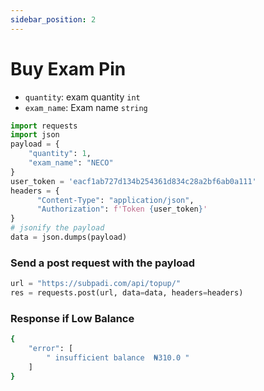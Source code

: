 ```yaml
---
sidebar_position: 2
---
```


# Buy Exam Pin

- `quantity`: exam quantity `int`
- `exam_name`: Exam name `string`


```python
import requests
import json
payload = {
    "quantity": 1,
    "exam_name": "NECO"
}
user_token = 'eacf1ab727d134b254361d834c28a2bf6ab0a111'
headers = {
      "Content-Type": "application/json",
      "Authorization": f'Token {user_token}'
} 
# jsonify the payload
data = json.dumps(payload)

```

### Send a post request with the payload

```python
url = "https://subpadi.com/api/topup/"
res = requests.post(url, data=data, headers=headers)
```

### Response if Low Balance

```bash
{
    "error": [
        " insufficient balance  ₦310.0 "
    ]
}
```